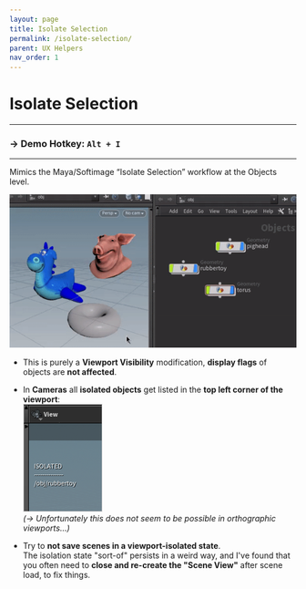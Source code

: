 ```yaml
---
layout: page
title: Isolate Selection
permalink: /isolate-selection/
parent: UX Helpers
nav_order: 1
---
```

<link rel="stylesheet" href="../assets/css/style.css">

# Isolate Selection

---
### → Demo Hotkey:  `Alt + I`

---
Mimics the Maya/Softimage “Isolate Selection” workflow at the Objects level.

![isolate-selection](../assets/images/isolate-selection.gif)

- This is purely a **Viewport Visibility** modification, **display flags** of objects are **not affected**.

- In **Cameras** all **isolated objects** get listed in the **top left corner of the viewport**:\
  ![cam-hud-display](../assets/images/cam-hud-display.png)\
  _(→ Unfortunately this does not seem to be possible in orthographic viewports...)_ 



- Try to **not save scenes in a viewport-isolated state**.\
  The isolation state "sort-of" persists in a weird way, and I've found that you often need to **close and re-create the "Scene View"** after scene load, to fix things.